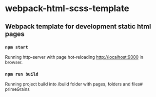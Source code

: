 # webpack-html-scss-template

## Webpack template for development static html pages

### `npm start`

Running http-server with page hot-reloading 
[http://localhost:9000](http://localhost:9000) in browser.

### `npm run build`

Running project build into /build folder with pages, folders and files# primeGrains
